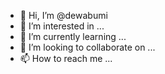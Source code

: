 - 👋 Hi, I’m @dewabumi
- 👀 I’m interested in ...
- 🌱 I’m currently learning ...
- 💞️ I’m looking to collaborate on ...
- 📫 How to reach me ...

<!---
dewabumi/dewabumi is a ✨ special ✨ repository because its `README.md` (this file) appears on your GitHub profile.
You can click the Preview link to take a look at your changes.
--->
